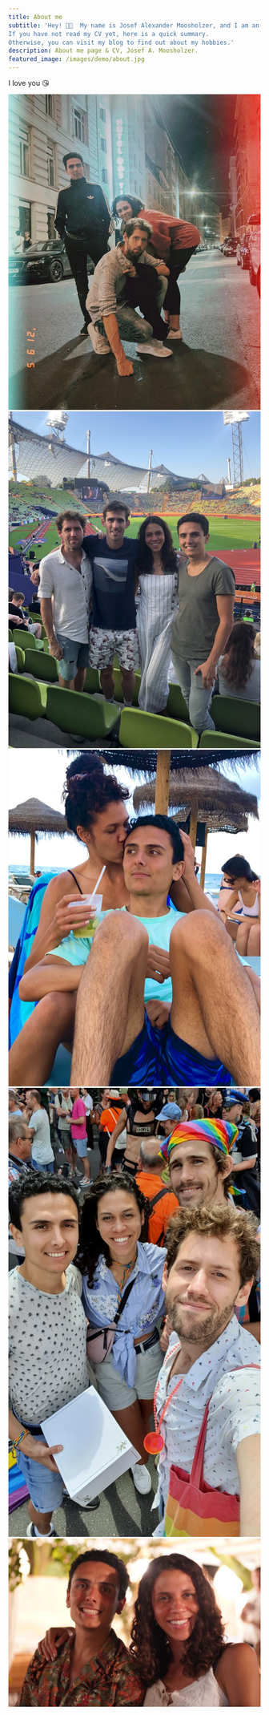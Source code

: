 ```yaml
---
title: About me
subtitle: 'Hey! 👋🏼  My name is Josef Alexander Moosholzer, and I am an aspiring Data Analyst.  
If you have not read my CV yet, here is a quick summary.  
Otherwise, you can visit my blog to find out about my hobbies.'
description: About me page & CV, Josef A. Moosholzer.
featured_image: /images/demo/about.jpg
---
```


I love you 😘


<div class="gallery" data-columns="2">
    <img src="/images/Lopo/Vienna.jpg">
    <img src="/images/Lopo/Euro_2022.jpg">
    <img src="/images/Lopo/Valencia_Beach.jpg">
    <img src="/images/Lopo/Christopher_Street_Day.jpg">
    <img src="/images/Lopo/Portet_Dinner.jpg">
</div>